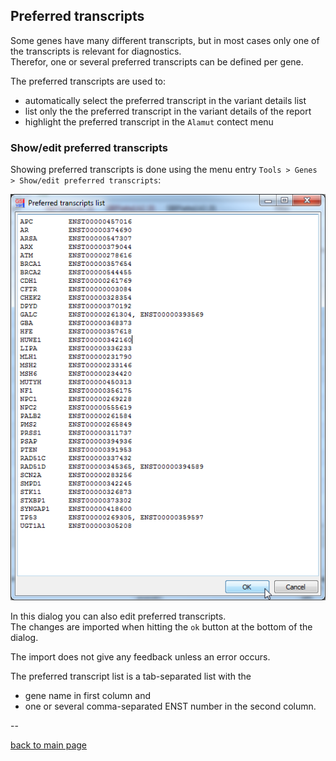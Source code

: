 ## Preferred transcripts

Some genes have many different transcripts, but in most cases only one of the transcripts is relevant for diagnostics.  
Therefor, one or several preferred transcripts can be defined per gene.

The preferred transcripts are used to:

* automatically select the preferred transcript in the variant details list 
* list only the the preferred transcript in the variant details of the report
* highlight the preferred transcript in the `Alamut` contect menu

### Show/edit preferred transcripts

Showing preferred transcripts is done using the menu entry `Tools > Genes > Show/edit preferred transcripts`:

![alt text](preferred_transcripts_list.png)

In this dialog you can also edit preferred transcripts.  
The changes are imported when hitting the `ok` button at the bottom of the dialog.

The import does not give any feedback unless an error occurs. 

The preferred transcript list is a tab-separated list with the 

* gene name in first column and
* one or several comma-separated ENST number in the second column.  

--

[back to main page](index.md)









